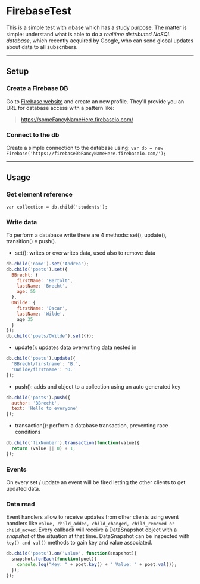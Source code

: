 # FirebaseTest

This is a simple test with :fire:base which has a study purpose.
The matter is simple: understand what is able to do a _realtime distributed NoSQL database_, which recently acquired by Google, who can send global updates about data to all subscribers.

----

## Setup
### Create a Firebase DB
Go to [Firebase website](https://firebase.google.com) and create an new profile.
They'll provide you an URL for database access with a pattern like:
> https://someFancyNameHere.firebaseio.com/

### Connect to the db
Create a simple connection to the database using:
`var db = new Firebase('https://firebaseDbFancyNameHere.firebaseio.com/');`

----

## Usage
### Get element reference
`var collection = db.child('students');`

### Write data
To perform a database write there are 4 methods: set(), update(), transition() e push().
- set(): writes or overwrites data, used also to remove data
``` javascript
db.child('name').set('Andrea');
db.child('poets').set({
  BBrecht: {
    firstName: 'Bertolt',
    lastName: 'Brecht',
    age: 55
  },
  OWilde: {
    firstName: 'Oscar',
    lastName: 'Wilde',
    age 35
  }
});
db.child('poets/OWilde').set({});
```

- update(): updates data overwriting data nested in
``` javascript
db.child('poets').update({
  'BBrecht/firstname': 'B.',
  'OWilde/firstname': 'O.'
});
```

- push(): adds and object to a collection using an auto generated key
``` javascript
db.child('posts').push({
  author: 'BBrecht',
  text: 'Hello to everyone'
});
```

- transaction(): perform a database transaction, preventing race conditions
``` javascript
db.child('fixNumber').transaction(function(value){
  return (value || 0) + 1;
});
```


### Events
On every set / update an event will be fired letting the other clients to get updated data.

### Data read
Event handlers allow to receive updates from other clients using event handlers like `value, child_added, child_changed, child_removed or child_moved`. Every callback will receive a DataSnapshot object with a _snapshot_ of the situation at that time.
DataSnapshot can be inspected with `key() and val()` methods to gain key and value associated.

``` javascript
db.child('poets').on('value', function(snapshot){
  snapshot.forEach(function(poet){
    console.log("Key: " + poet.key() + " Value: " + poet.val());
  });
});
```
